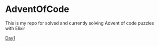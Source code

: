 # AdventOfCode

This is my repo for solved and currently solving Advent of code puzzles with Elixir

 [Day1](https://github.com/MarcosFlavioGS/Advent_of_code_2022_Elixir/tree/master/lib/day1)
